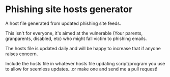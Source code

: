 # Phishing site hosts generator
A host file generated from updated phishing site feeds.

This isn't for everyone, it's aimed at the vulnerable (Your parents, granparents, disabled, etc) who might fall victim to phishing emails.

The hosts file is updated daily and will be happy to increase that if anyone raises concern.

Include the hosts file in whatever hosts file updating script/program you use to allow for seemless updates...or make one and send me a pull request!
